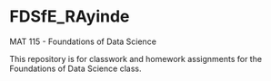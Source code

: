 # FDSfE_RAyinde

MAT 115 - Foundations of Data Science

This repository is for classwork and homework assignments for the Foundations of Data Science class.

